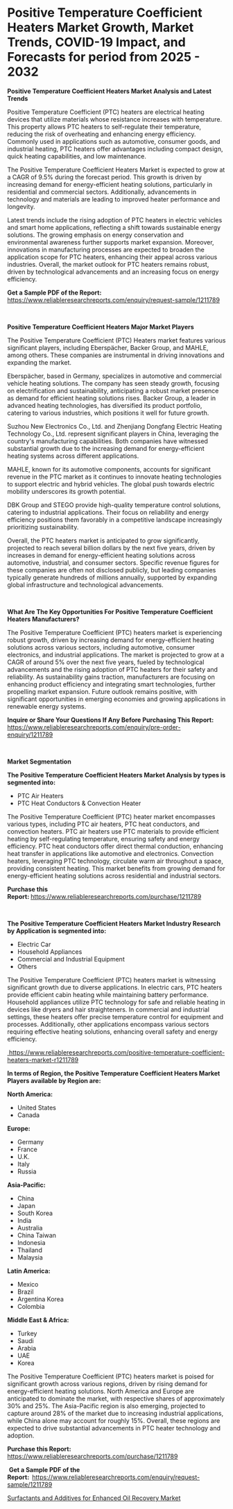 <p><h1>Positive Temperature Coefficient Heaters Market Growth, Market Trends, COVID-19 Impact, and Forecasts for period from 2025 - 2032</h1></p><p><strong>Positive Temperature Coefficient Heaters Market Analysis and Latest Trends</strong></p>
<p><p>Positive Temperature Coefficient (PTC) heaters are electrical heating devices that utilize materials whose resistance increases with temperature. This property allows PTC heaters to self-regulate their temperature, reducing the risk of overheating and enhancing energy efficiency. Commonly used in applications such as automotive, consumer goods, and industrial heating, PTC heaters offer advantages including compact design, quick heating capabilities, and low maintenance.</p><p>The Positive Temperature Coefficient Heaters Market is expected to grow at a CAGR of 9.5% during the forecast period. This growth is driven by increasing demand for energy-efficient heating solutions, particularly in residential and commercial sectors. Additionally, advancements in technology and materials are leading to improved heater performance and longevity.</p><p>Latest trends include the rising adoption of PTC heaters in electric vehicles and smart home applications, reflecting a shift towards sustainable energy solutions. The growing emphasis on energy conservation and environmental awareness further supports market expansion. Moreover, innovations in manufacturing processes are expected to broaden the application scope for PTC heaters, enhancing their appeal across various industries. Overall, the market outlook for PTC heaters remains robust, driven by technological advancements and an increasing focus on energy efficiency.</p></p>
<p><strong>Get a Sample PDF of the Report:&nbsp;</strong> <a href="https://www.reliableresearchreports.com/enquiry/request-sample/1211789?utm_campaign=3430&utm_medium=2&utm_source=Github&utm_content=ia&utm_term=24032025&utm_id=positive-temperature-coefficient-heaters">https://www.reliableresearchreports.com/enquiry/request-sample/1211789</a></p>
<p>&nbsp;</p>
<p><strong>Positive Temperature Coefficient Heaters Major Market Players</strong></p>
<p><p>The Positive Temperature Coefficient (PTC) Heaters market features various significant players, including Eberspächer, Backer Group, and MAHLE, among others. These companies are instrumental in driving innovations and expanding the market.</p><p>Eberspächer, based in Germany, specializes in automotive and commercial vehicle heating solutions. The company has seen steady growth, focusing on electrification and sustainability, anticipating a robust market presence as demand for efficient heating solutions rises. Backer Group, a leader in advanced heating technologies, has diversified its product portfolio, catering to various industries, which positions it well for future growth.</p><p>Suzhou New Electronics Co., Ltd. and Zhenjiang Dongfang Electric Heating Technology Co., Ltd. represent significant players in China, leveraging the country's manufacturing capabilities. Both companies have witnessed substantial growth due to the increasing demand for energy-efficient heating systems across different applications.</p><p>MAHLE, known for its automotive components, accounts for significant revenue in the PTC market as it continues to innovate heating technologies to support electric and hybrid vehicles. The global push towards electric mobility underscores its growth potential.</p><p>DBK Group and STEGO provide high-quality temperature control solutions, catering to industrial applications. Their focus on reliability and energy efficiency positions them favorably in a competitive landscape increasingly prioritizing sustainability.</p><p>Overall, the PTC heaters market is anticipated to grow significantly, projected to reach several billion dollars by the next five years, driven by increases in demand for energy-efficient heating solutions across automotive, industrial, and consumer sectors. Specific revenue figures for these companies are often not disclosed publicly, but leading companies typically generate hundreds of millions annually, supported by expanding global infrastructure and technological advancements.</p></p>
<p>&nbsp;</p>
<p><strong>What Are The Key Opportunities For Positive Temperature Coefficient Heaters Manufacturers?</strong></p>
<p><p>The Positive Temperature Coefficient (PTC) heaters market is experiencing robust growth, driven by increasing demand for energy-efficient heating solutions across various sectors, including automotive, consumer electronics, and industrial applications. The market is projected to grow at a CAGR of around 5% over the next five years, fueled by technological advancements and the rising adoption of PTC heaters for their safety and reliability. As sustainability gains traction, manufacturers are focusing on enhancing product efficiency and integrating smart technologies, further propelling market expansion. Future outlook remains positive, with significant opportunities in emerging economies and growing applications in renewable energy systems.</p></p>
<p><strong>Inquire or Share Your Questions If Any Before Purchasing This Report:</strong> <a href="https://www.reliableresearchreports.com/enquiry/pre-order-enquiry/1211789?utm_campaign=3430&utm_medium=2&utm_source=Github&utm_content=ia&utm_term=24032025&utm_id=positive-temperature-coefficient-heaters">https://www.reliableresearchreports.com/enquiry/pre-order-enquiry/1211789</a></p>
<p>&nbsp;</p>
<p><strong>Market Segmentation</strong></p>
<p><strong>The Positive Temperature Coefficient Heaters Market Analysis by types is segmented into:</strong></p>
<p><ul><li>PTC Air Heaters</li><li>PTC Heat Conductors & Convection Heater</li></ul></p>
<p><p>The Positive Temperature Coefficient (PTC) heater market encompasses various types, including PTC air heaters, PTC heat conductors, and convection heaters. PTC air heaters use PTC materials to provide efficient heating by self-regulating temperature, ensuring safety and energy efficiency. PTC heat conductors offer direct thermal conduction, enhancing heat transfer in applications like automotive and electronics. Convection heaters, leveraging PTC technology, circulate warm air throughout a space, providing consistent heating. This market benefits from growing demand for energy-efficient heating solutions across residential and industrial sectors.</p></p>
<p><strong>Purchase this Report:&nbsp;</strong><a href="https://www.reliableresearchreports.com/purchase/1211789?utm_campaign=3430&utm_medium=2&utm_source=Github&utm_content=ia&utm_term=24032025&utm_id=positive-temperature-coefficient-heaters">https://www.reliableresearchreports.com/purchase/1211789</a></p>
<p>&nbsp;</p>
<p><strong>The Positive Temperature Coefficient Heaters Market Industry Research by Application is segmented into:</strong></p>
<p><ul><li>Electric Car</li><li>Household Appliances</li><li>Commercial and Industrial Equipment</li><li>Others</li></ul></p>
<p><p>The Positive Temperature Coefficient (PTC) heaters market is witnessing significant growth due to diverse applications. In electric cars, PTC heaters provide efficient cabin heating while maintaining battery performance. Household appliances utilize PTC technology for safe and reliable heating in devices like dryers and hair straighteners. In commercial and industrial settings, these heaters offer precise temperature control for equipment and processes. Additionally, other applications encompass various sectors requiring effective heating solutions, enhancing overall safety and energy efficiency.</p></p>
<p><a href="https://www.reliableresearchreports.com/positive-temperature-coefficient-heaters-market-r1211789?utm_campaign=3430&utm_medium=2&utm_source=Github&utm_content=ia&utm_term=24032025&utm_id=positive-temperature-coefficient-heaters">&nbsp;https://www.reliableresearchreports.com/positive-temperature-coefficient-heaters-market-r1211789</a></p>
<p><strong>In terms of Region, the Positive Temperature Coefficient Heaters Market Players available by Region are:</strong></p>
<p>
    <p> <strong> North America: </strong>
        <ul>
            <li>United States</li>
            <li>Canada</li>
        </ul>
        </p> 
    <p> <strong> Europe: </strong>
        <ul>
            <li>Germany</li>
            <li>France</li>
            <li>U.K.</li>
            <li>Italy</li>
            <li>Russia</li>
        </ul>
        </p> 
    <p> <strong> Asia-Pacific: </strong>
        <ul>
            <li>China</li>
            <li>Japan</li>
            <li>South Korea</li>
            <li>India</li>
            <li>Australia</li>
            <li>China Taiwan</li>
            <li>Indonesia</li>
            <li>Thailand</li>
            <li>Malaysia</li>
        </ul>
        </p> 
    <p> <strong> Latin America: </strong>
        <ul>
            <li>Mexico</li>
            <li>Brazil</li>
            <li>Argentina Korea</li>
            <li>Colombia</li>
        </ul>
        </p> 
    <p> <strong> Middle East & Africa: </strong>
        <ul>
            <li>Turkey</li>
            <li>Saudi</li>
            <li>Arabia</li>
            <li>UAE</li>
            <li>Korea</li>
        </ul>
    </p>
    </p>
<p><p>The Positive Temperature Coefficient (PTC) heaters market is poised for significant growth across various regions, driven by rising demand for energy-efficient heating solutions. North America and Europe are anticipated to dominate the market, with respective shares of approximately 30% and 25%. The Asia-Pacific region is also emerging, projected to capture around 28% of the market due to increasing industrial applications, while China alone may account for roughly 15%. Overall, these regions are expected to drive substantial advancements in PTC heater technology and adoption.</p></p>
<p><strong>Purchase this Report: </strong><a href="https://www.reliableresearchreports.com/purchase/1211789?utm_campaign=3430&utm_medium=2&utm_source=Github&utm_content=ia&utm_term=24032025&utm_id=positive-temperature-coefficient-heaters">https://www.reliableresearchreports.com/purchase/1211789</a></p>
<p>&nbsp;<strong>Get a Sample PDF of the Report:&nbsp;&nbsp;</strong><a href="https://www.reliableresearchreports.com/enquiry/request-sample/1211789?utm_campaign=3430&utm_medium=2&utm_source=Github&utm_content=ia&utm_term=24032025&utm_id=positive-temperature-coefficient-heaters">https://www.reliableresearchreports.com/enquiry/request-sample/1211789</a></p>
<p><strong></strong></p>
<p><p><a href="https://github.com/damjiederyd/Market-Research-Report-List-1/blob/main/surfactants-and-additives-for-enhanced-oil-recovery-market.md?utm_campaign=3430&utm_medium=2&utm_source=Github&utm_content=ia&utm_term=24032025&utm_id=positive-temperature-coefficient-heaters">Surfactants and Additives for Enhanced Oil Recovery Market</a></p></p>